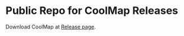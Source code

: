 # Public Repo for CoolMap Releases

Download CoolMap at [Release page](https://github.com/mengf-lab/coolmap-releases/releases).
